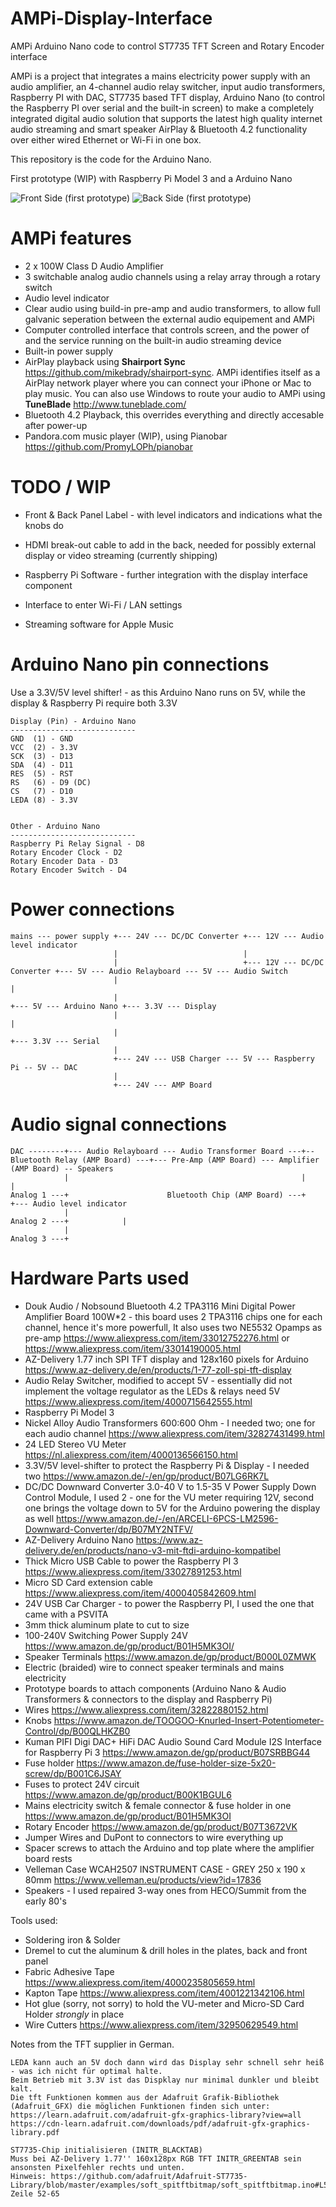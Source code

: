 # AMPi-Display-Interface

AMPi Arduino Nano code to control ST7735 TFT Screen and Rotary Encoder interface

AMPi is a project that integrates a mains electricity power supply with an audio amplifier, an 4-channel audio relay switcher, input audio  transformers, Raspberry PI with DAC, ST7735 based TFT display, Arduino Nano (to control the Raspberry PI over serial and the built-in screen) to make a completely integrated digital audio solution that supports the latest high quality internet audio streaming and smart speaker AirPlay & Bluetooth 4.2 functionality over either wired Ethernet or Wi-Fi in one box.

This repository is the code for the Arduino Nano.

First prototype (WIP) with Raspberry Pi Model 3 and a Arduino Nano

![Front Side (first prototype)](https://raw.githubusercontent.com/bjaan/AMPi-Display/main/firstprototype-top.jpg)
![Back Side (first prototype)](https://raw.githubusercontent.com/bjaan/AMPi-Display/main/firstprototype-back.jpg)

# AMPi features

* 2 x 100W Class D Audio Amplifier
* 3 switchable analog audio channels using a relay array through a rotary switch
* Audio level indicator
* Clear audio using build-in pre-amp and audio transformers, to allow full galvanic seperation between the external audio equipement and AMPi
* Computer controlled interface that controls screen, and the power of and the service running on the built-in audio streaming device
* Built-in power supply
* AirPlay playback using **Shairport Sync** https://github.com/mikebrady/shairport-sync.  AMPi identifies itself as a AirPlay network player where you can connect your iPhone or Mac to play music.  You can also use Windows to route your audio to AMPi using **TuneBlade** http://www.tuneblade.com/
* Bluetooth 4.2 Playback, this overrides everything and directly accesable after power-up
* Pandora.com music player (WIP), using Pianobar https://github.com/PromyLOPh/pianobar

# TODO / WIP

* Front & Back Panel Label - with level indicators and indications what the knobs do
* HDMI break-out cable to add in the back, needed for possibly external display or video streaming (currently shipping)
* Raspberry Pi Software - further integration with the display interface component

* Interface to enter Wi-Fi / LAN settings
* Streaming software for Apple Music

# Arduino Nano pin connections

Use a 3.3V/5V level shifter! - as this Arduino Nano runs on 5V, while the display & Raspberry Pi require both 3.3V

    Display (Pin) - Arduino Nano
    ----------------------------
    GND  (1) - GND
    VCC  (2) - 3.3V
    SCK  (3) - D13
    SDA  (4) - D11
    RES  (5) - RST
    RS   (6) - D9 (DC)
    CS   (7) - D10
    LEDA (8) - 3.3V

   
    Other - Arduino Nano
    ----------------------------
    Raspberry Pi Relay Signal - D8
    Rotary Encoder Clock - D2
    Rotary Encoder Data - D3
    Rotary Encoder Switch - D4

# Power connections
```
mains --- power supply +--- 24V --- DC/DC Converter +--- 12V --- Audio level indicator
                       |                            |
					   |                            +--- 12V --- DC/DC Converter +--- 5V --- Audio Relayboard --- 5V --- Audio Switch
					   |                                                         |
					   |                                                         +--- 5V --- Arduino Nano +--- 3.3V --- Display
					   |                                                                                  |
					   |                                                                                  +--- 3.3V --- Serial
					   |
					   +--- 24V --- USB Charger --- 5V --- Raspberry Pi -- 5V -- DAC
					   |
					   +--- 24V --- AMP Board
```

# Audio signal connections

```
DAC --------+--- Audio Relayboard --- Audio Transformer Board ---+--  Bluetooth Relay (AMP Board) ---+--- Pre-Amp (AMP Board) --- Amplifier (AMP Board) -- Speakers
            |                                                    |                                   |
Analog 1 ---+                      Bluetooth Chip (AMP Board) ---+                                   +--- Audio level indicator
            |
Analog 2 ---+            |
            |
Analog 3 ---+
```
					   
# Hardware Parts used

* Douk Audio / Nobsound Bluetooth 4.2 TPA3116 Mini Digital Power Amplifier Board 100W*2 - this board uses 2 TPA3116 chips one for each channel, hence it's more powerfull,  It also uses two NE5532 Opamps as pre-amp https://www.aliexpress.com/item/33012752276.html or https://www.aliexpress.com/item/33014190005.html
* AZ-Delivery 1.77 inch SPI TFT display and 128x160 pixels for Arduino https://www.az-delivery.de/en/products/1-77-zoll-spi-tft-display
* Audio Relay Switcher, modified to accept 5V - essentially did not implement the voltage regulator as the LEDs & relays need 5V https://www.aliexpress.com/item/4000715642555.html
* Raspberry Pi Model 3
* Nickel Alloy Audio Transformers 600:600 Ohm - I needed two; one for each audio channel https://www.aliexpress.com/item/32827431499.html
* 24 LED Stereo VU Meter https://nl.aliexpress.com/item/4000136566150.html
* 3.3V/5V level-shifter to protect the Raspberry Pi & Display - I needed two https://www.amazon.de/-/en/gp/product/B07LG6RK7L
* DC/DC Downward Converter 3.0-40 V to 1.5-35 V Power Supply Down Control Module, I used 2 - one for the VU meter requiring 12V, second one brings the voltage down to 5V for the Arduino powering the display as well https://www.amazon.de/-/en/ARCELI-6PCS-LM2596-Downward-Converter/dp/B07MY2NTFV/
* AZ-Delivery Arduino Nano https://www.az-delivery.de/en/products/nano-v3-mit-ftdi-arduino-kompatibel
* Thick Micro USB Cable to power the Raspberry PI 3 https://www.aliexpress.com/item/33027891253.html
* Micro SD Card extension cable https://www.aliexpress.com/item/4000405842609.html
* 24V USB Car Charger - to power the Raspberry PI, I used the one that came with a PSVITA
* 3mm thick aluminum plate to cut to size
* 100-240V Switching Power Supply 24V https://www.amazon.de/gp/product/B01H5MK3OI/
* Speaker Terminals https://www.amazon.de/gp/product/B000L0ZMWK
* Electric (braided) wire to connect speaker terminals and mains electricity
* Prototype boards to attach components (Arduino Nano & Audio Transformers & connectors to the display and Raspberry Pi)
* Wires https://www.aliexpress.com/item/32822880152.html
* Knobs https://www.amazon.de/TOOGOO-Knurled-Insert-Potentiometer-Control/dp/B00QLHKZB0
* Kuman PIFI Digi DAC+ HiFi DAC Audio Sound Card Module I2S Interface for Raspberry Pi 3 https://www.amazon.de/gp/product/B07SRBBG44
* Fuse holder https://www.amazon.de/fuse-holder-size-5x20-screw/dp/B001C6JSAY
* Fuses to protect 24V circuit https://www.amazon.de/gp/product/B00K1BGUL6
* Mains electricity switch & female connector & fuse holder in one https://www.amazon.de/gp/product/B01H5MK3OI
* Rotary Encoder https://www.amazon.de/gp/product/B07T3672VK
* Jumper Wires and DuPont to connectors to wire everything up
* Spacer screws to attach the Arduino and top plate where the amplifier board rests
* Velleman Case WCAH2507 INSTRUMENT CASE - GREY 250 x 190 x 80mm https://www.velleman.eu/products/view?id=17836
* Speakers - I used repaired 3-way ones from HECO/Summit from the early 80's

Tools used:
* Soldering iron & Solder
* Dremel to cut the aluminum & drill holes in the plates, back and front panel
* Fabric Adhesive Tape https://www.aliexpress.com/item/4000235805659.html
* Kapton Tape https://www.aliexpress.com/item/4001221342106.html
* Hot glue (sorry, not sorry) to hold the VU-meter and Micro-SD Card Holder *strongly* in place
* Wire Cutters https://www.aliexpress.com/item/32950629549.html

Notes from the TFT supplier in German.

    LEDA kann auch an 5V doch dann wird das Display sehr schnell sehr heiß - was ich nicht für optimal halte.
    Beim Betrieb mit 3.3V ist das Dispklay nur minimal dunkler und bleibt kalt.
    Die tft Funktionen kommen aus der Adafruit Grafik-Bibliothek (Adafruit_GFX) die möglichen Funktionen finden sich unter:
    https://learn.adafruit.com/adafruit-gfx-graphics-library?view=all
    https://cdn-learn.adafruit.com/downloads/pdf/adafruit-gfx-graphics-library.pdf

    ST7735-Chip initialisieren (INITR_BLACKTAB)
    Muss bei AZ-Delivery 1.77'' 160x128px RGB TFT INITR_GREENTAB sein ansonsten Pixelfehler rechts und unten.
    Hinweis: https://github.com/adafruit/Adafruit-ST7735-Library/blob/master/examples/soft_spitftbitmap/soft_spitftbitmap.ino#L52
    Zeile 52-65
